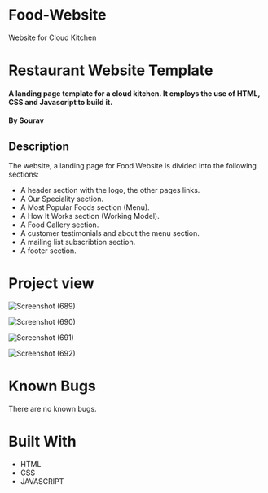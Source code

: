 # Food-Website
Website for Cloud Kitchen

# Restaurant Website Template 

#### A landing page template for a cloud kitchen. It employs the use of HTML, CSS and Javascript to build it.

#### By **Sourav**

## Description
The website, a landing page for Food Website is divided into the following sections:

* A header section with the logo, the other pages links.
* A Our Speciality section.
* A Most Popular Foods section (Menu).
* A How It Works section (Working Model).
* A Food Gallery section.
* A customer testimonials and about the menu section.
* A mailing list subscribtion section.
* A footer section.


# Project view
![Screenshot (689)](https://user-images.githubusercontent.com/115405681/194770580-53c5278a-e3bd-4f58-afe7-810b04597c28.png)

![Screenshot (690)](https://user-images.githubusercontent.com/115405681/194770595-a8a86aa4-8cd5-479e-96da-ef99f908b576.png)

![Screenshot (691)](https://user-images.githubusercontent.com/115405681/194770604-c8c8441a-7f99-4592-9fae-a8a069102d51.png)

![Screenshot (692)](https://user-images.githubusercontent.com/115405681/194770610-9ffb2333-ac24-479c-b8db-7edfd4e21c26.png)

# Known Bugs

There are no known bugs.

# Built With

* HTML
* CSS
* JAVASCRIPT



